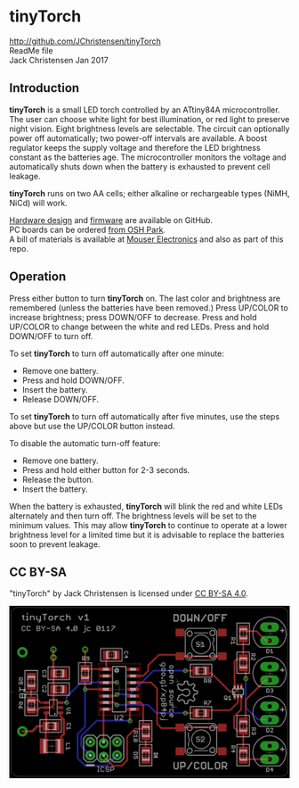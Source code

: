 # tinyTorch #
http://github.com/JChristensen/tinyTorch  
ReadMe file  
Jack Christensen Jan 2017

## Introduction ##

**tinyTorch** is a small LED torch controlled by an ATtiny84A microcontroller. The user can choose white light for best illumination, or red light to preserve night vision. Eight brightness levels are selectable. The circuit can optionally power off automatically; two power-off intervals are available. A boost regulator keeps the supply voltage and therefore the LED brightness constant as the batteries age. The microcontroller monitors the voltage and automatically shuts down when the battery is exhausted to prevent cell leakage.

**tinyTorch** runs on two AA cells; either alkaline or rechargeable types (NiMH, NiCd) will work.

[Hardware design](https://github.com/JChristensen/tinyTorch) and [firmware](https://github.com/JChristensen/tinyTorch-fw) are available on GitHub.  
PC boards can be ordered [from OSH Park](https://www.oshpark.com/shared_projects/xy6vIOX3).  
A bill of materials is available at [Mouser Electronics](https://www.mouser.com/ProjectManager/ProjectDetail.aspx?AccessID=e556f7b439) and also as part of this repo.

## Operation ##

Press either button to turn **tinyTorch** on. The last color and brightness are remembered (unless the batteries have been removed.)
Press UP/COLOR to increase brightness; press DOWN/OFF to decrease.
Press and hold UP/COLOR to change between the white and red LEDs.
Press and hold DOWN/OFF to turn off.

To set **tinyTorch** to turn off automatically after one minute:
- Remove one battery.
- Press and hold DOWN/OFF.
- Insert the battery.
- Release DOWN/OFF.

To set **tinyTorch** to turn off automatically after five minutes, use the steps above but use the UP/COLOR button instead.

To disable the automatic turn-off feature:
- Remove one battery.
- Press and hold either button for 2-3 seconds.
- Release the button.
- Insert the battery.

When the battery is exhausted, **tinyTorch** will blink the red and white LEDs alternately and then turn off. The brightness levels will be set to the minimum values. This may allow **tinyTorch** to continue to operate at a lower brightness level for a limited time but it is advisable to replace the batteries soon to prevent leakage.

## CC BY-SA ##
"tinyTorch" by Jack Christensen is licensed under [CC BY-SA 4.0](http://creativecommons.org/licenses/by-sa/4.0/).

![](https://github.com/JChristensen/tinyTorch/raw/master/board-sm.png)
